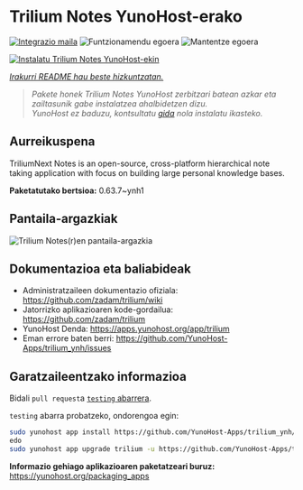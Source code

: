 <!--
Ohart ongi: README hau automatikoki sortu da <https://github.com/YunoHost/apps/tree/master/tools/readme_generator>ri esker
EZ editatu eskuz.
-->

# Trilium Notes YunoHost-erako

[![Integrazio maila](https://dash.yunohost.org/integration/trilium.svg)](https://ci-apps.yunohost.org/ci/apps/trilium/) ![Funtzionamendu egoera](https://ci-apps.yunohost.org/ci/badges/trilium.status.svg) ![Mantentze egoera](https://ci-apps.yunohost.org/ci/badges/trilium.maintain.svg)

[![Instalatu Trilium Notes YunoHost-ekin](https://install-app.yunohost.org/install-with-yunohost.svg)](https://install-app.yunohost.org/?app=trilium)

*[Irakurri README hau beste hizkuntzatan.](./ALL_README.md)*

> *Pakete honek Trilium Notes YunoHost zerbitzari batean azkar eta zailtasunik gabe instalatzea ahalbidetzen dizu.*  
> *YunoHost ez baduzu, kontsultatu [gida](https://yunohost.org/install) nola instalatu ikasteko.*

## Aurreikuspena

TriliumNext Notes is an open-source, cross-platform hierarchical note taking application with focus on building large personal knowledge bases.

**Paketatutako bertsioa:** 0.63.7~ynh1

## Pantaila-argazkiak

![Trilium Notes(r)en pantaila-argazkia](./doc/screenshots/screenshot.png)

## Dokumentazioa eta baliabideak

- Administratzaileen dokumentazio ofiziala: <https://github.com/zadam/trilium/wiki>
- Jatorrizko aplikazioaren kode-gordailua: <https://github.com/zadam/trilium>
- YunoHost Denda: <https://apps.yunohost.org/app/trilium>
- Eman errore baten berri: <https://github.com/YunoHost-Apps/trilium_ynh/issues>

## Garatzaileentzako informazioa

Bidali `pull request`a [`testing` abarrera](https://github.com/YunoHost-Apps/trilium_ynh/tree/testing).

`testing` abarra probatzeko, ondorengoa egin:

```bash
sudo yunohost app install https://github.com/YunoHost-Apps/trilium_ynh/tree/testing --debug
edo
sudo yunohost app upgrade trilium -u https://github.com/YunoHost-Apps/trilium_ynh/tree/testing --debug
```

**Informazio gehiago aplikazioaren paketatzeari buruz:** <https://yunohost.org/packaging_apps>
